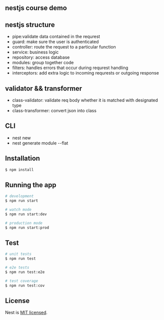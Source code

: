 ## nestjs course demo

## nestjs structure

- pipe:validate data contained in the requrest
- guard: make sure the user is authenticated
- controller: route the request to a particular function
- service: business logic
- repository: access database
- modules: group together code
- filters: handles errors that occur during requrest handling
- interceptors: add extra logic to incoming requrests or outgoing response

## validator && transformer

- class-validator: validate req body whether it is matched with designated type
- class-transformer: convert json into class

## CLI

- nest new <projectname>
- nest generate module <modulename> --flat

## Installation

```bash
$ npm install
```

## Running the app

```bash
# development
$ npm run start

# watch mode
$ npm run start:dev

# production mode
$ npm run start:prod
```

## Test

```bash
# unit tests
$ npm run test

# e2e tests
$ npm run test:e2e

# test coverage
$ npm run test:cov
```

## License

Nest is [MIT licensed](LICENSE).
